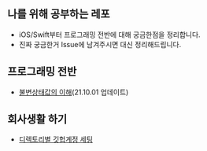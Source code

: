 ## 나를 위해 공부하는 레포
- iOS/Swift부터 프로그래밍 전반에 대해 궁금한점을 정리합니다.
- 진짜 궁금한거 Issue에 남겨주시면 대신 정리해드립니다.

## 프로그래밍 전반
- [불변상태값의 이해](https://github.com/torch-ray/StudyForMySelf/tree/main/Study/%EB%B6%88%EB%B3%80%EC%83%81%ED%83%9C%EA%B0%92%EC%9D%98%20%EC%9D%B4%ED%95%B4)(21.10.01 업데이트)

## 회사생활 하기
- [디렉토리별 깃헙계정 세팅](https://github.com/torch-ray/StudyForMySelf/tree/main/Study/%EB%94%94%EB%A0%89%ED%86%A0%EB%A6%AC%EB%B3%84%20%EA%B9%83%ED%97%99%EA%B3%84%EC%A0%95%20%EC%84%B8%ED%8C%85)
